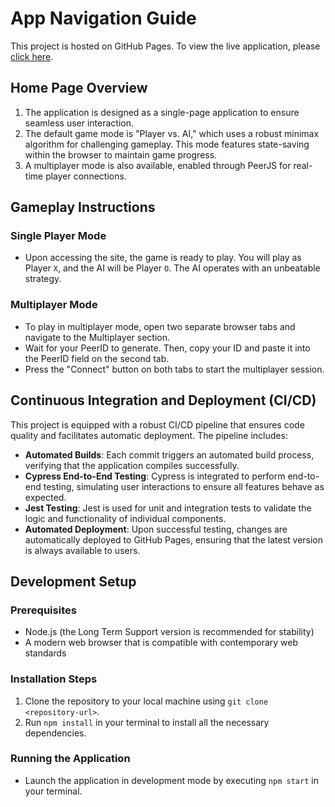 # App Navigation Guide

This project is hosted on GitHub Pages. To view the live application, please [click here](https://127001sudais.github.io/Tic-Tac-Toe/).

## Home Page Overview

1. The application is designed as a single-page application to ensure seamless user interaction.
2. The default game mode is "Player vs. AI," which uses a robust minimax algorithm for challenging gameplay. This mode features state-saving within the browser to maintain game progress.
3. A multiplayer mode is also available, enabled through PeerJS for real-time player connections.

## Gameplay Instructions

### Single Player Mode

- Upon accessing the site, the game is ready to play. You will play as Player `X`, and the AI will be Player `O`. The AI operates with an unbeatable strategy.

### Multiplayer Mode

- To play in multiplayer mode, open two separate browser tabs and navigate to the Multiplayer section.
- Wait for your PeerID to generate. Then, copy your ID and paste it into the PeerID field on the second tab.
- Press the "Connect" button on both tabs to start the multiplayer session.

## Continuous Integration and Deployment (CI/CD)

This project is equipped with a robust CI/CD pipeline that ensures code quality and facilitates automatic deployment. The pipeline includes:

- **Automated Builds**: Each commit triggers an automated build process, verifying that the application compiles successfully.
- **Cypress End-to-End Testing**: Cypress is integrated to perform end-to-end testing, simulating user interactions to ensure all features behave as expected.
- **Jest Testing**: Jest is used for unit and integration tests to validate the logic and functionality of individual components.
- **Automated Deployment**: Upon successful testing, changes are automatically deployed to GitHub Pages, ensuring that the latest version is always available to users.

## Development Setup

### Prerequisites

- Node.js (the Long Term Support version is recommended for stability)
- A modern web browser that is compatible with contemporary web standards

### Installation Steps

1. Clone the repository to your local machine using `git clone <repository-url>`.
2. Run `npm install` in your terminal to install all the necessary dependencies.

### Running the Application

- Launch the application in development mode by executing `npm start` in your terminal.